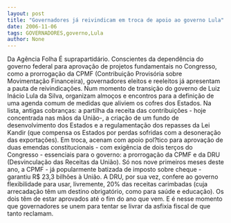 ```yaml
---
layout: post
title: "Governadores já reivindicam em troca de apoio ao governo Lula"
date: 2006-11-06
tags: GOVERNADORES,governo,Lula
author: None
---
```


Da Agência Folha
É suprapartidário. Conscientes da dependência do governo federal para aprovação de projetos fundamentais no Congresso, como a prorrogação da CPMF (Contribuição Provisória sobre Movimentação Financeira), governadores eleitos e reeleitos já apresentam a pauta de reivindicações. Num momento de transição do governo de Luiz Inácio Lula da Silva, organizam almoços e encontros para a definição de uma agenda comum de medidas que aliviem os cofres dos Estados. 
Na lista, antigas cobranças: a partilha da receita das contribuições - hoje concentrada nas mãos da União-, a criação de um fundo de desenvolvimento dos Estados e a regulamentação dos repasses da Lei Kandir (que compensa os Estados por perdas sofridas com a desoneração das exportações).
Em troca, acenam com apoio pol?tico para aprovação de duas emendas constitucionais - com exigência de dois terços do Congresso - essenciais para o governo: a prorrogação da CPMF e da DRU (Desvinculação das Receitas da União). Só nos nove primeiros meses deste ano, a CPMF - já popularmente batizada de imposto sobre cheque - garantiu R$ 23,3 bilhões à União. 
A DRU, por sua vez, confere ao governo flexibilidade para usar, livremente, 20% das receitas carimbadas (cuja arrecadação têm um destino obrigatório, como para saúde e educação).
Os dois têm de estar aprovados até o fim do ano que vem. E é nesse momento que governadores se unem para tentar se livrar da asfixia fiscal de que tanto reclamam. 
